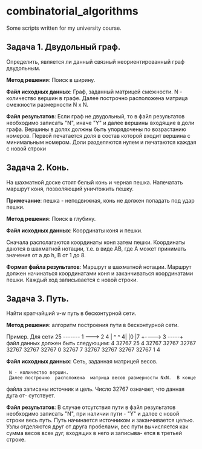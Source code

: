 # combinatorial_algorithms
Some scripts written for my university course.

## Задача 1. Двудольный граф.
Определить, является ли данный связный неориентированный граф двудольным.

**Метод решения**: Поиск в ширину.

**Файл исходных данных**:
Граф, заданный матрицей смежности.
N - количество вершин в графе.
Далее построчно расположена матрица смежности размерности N x N.

**Файл результатов**:
Если граф не двудольный, то в файл результатов необходимо записать
"N", иначе "Y" и далее вершины входящие в доли графа. Вершины в долях
должны быть упорядочены по возрастанию номеров. Первой печатается доля в
состав которой входит вершина с минимальным номером. Доли разделяются нулем
и печатаются каждая с новой строки

## Задача 2. Конь.
На шахматной доске стоят белый конь и черная пешка. Напечатать маршрут коня, позволяющий уничтожить пешку.

**Примечание**: пешка - неподвижная, конь не должен попадать под удар пешки.

**Метод решения**: Поиск в глубину.

**Файл исходных данных**: Координаты коня и пешки.

Сначала располагаются координаты коня затем пешки. Координаты даются в шахматной нотации, т.е. в виде AB, где A может принимать значения от a до h, B от 1 до 8.

**Формат файла результатов**: Маршрут в шахматной нотации. Маршрут должен начинаться координатами коня и заканчиваться координатами пешки. Каждый ход записывается с новой строки.

## Задача 3. Путь.
Найти кратчайший v-w путь в бесконтурной сети.

**Метод решения**: алгоритм построения пути в бесконтурной сети.
 
Пример.   Для сети             25
     -------                      1 ---> 2      4
                                  |      ^      ^
                                 4|      |0     |7
                                  +----> 3 -----+
     файл данных должен быть следующим:
     4
     32767    25     4 32767
     32767 32767 32767 32767
     32767     0 32767     7
     32767 32767 32767 32767
     1
     4
 
**Файл исходных данных**: Сеть, заданная матрицей весов.

     N - количество вершин.
     Далее построчно  расположена  матрица весов размерности NxN.  В конце
файла записаны источник и цель.  Число 32767 означает, что данная дуга от-
сутствует.
 
**Файл результатов**:
 В случае  отсутствия пути в файл результатов необходимо записать "N",
при наличии пути - "Y" и далее с новой строки весь путь.  Путь начинается
источником и заканчивается целью. Узлы отделяются друг от друга пробелами,
вес пути вычисляется как сумма весов всех дуг, входящих в него и записыва-
ется в третьей строке.
